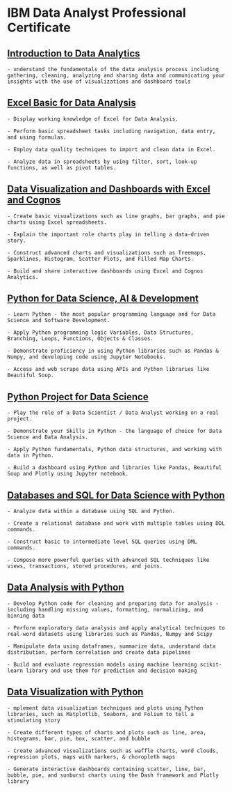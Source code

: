 # IBM Data Analyst Professional Certificate

## [Introduction to Data Analytics](https://github.com/shadowdk3/IBM-Data-Analyst-Professional-Certificate/tree/main/01-Introduction_to_Data_Analytics)

    - understand the fundamentals of the data analysis process including gathering, cleaning, analyzing and sharing data and communicating your insights with the use of visualizations and dashboard tools

## [Excel Basic for Data Analysis](https://github.com/shadowdk3/IBM-Data-Analyst-Professional-Certificate/tree/main//02-Excel_Basic_for_Data_Analysis)

    - Display working knowledge of Excel for Data Analysis.

    - Perform basic spreadsheet tasks including navigation, data entry, and using formulas.

    - Employ data quality techniques to import and clean data in Excel.

    - Analyze data in spreadsheets by using filter, sort, look-up functions, as well as pivot tables.

## [Data Visualization and Dashboards with Excel and Cognos](https://github.com/shadowdk3/IBM-Data-Analyst-Professional-Certificate/tree/main/03-Data_Visualization_and_Dashboards_with_Excel_and_Cognos)

    - Create basic visualizations such as line graphs, bar graphs, and pie charts using Excel spreadsheets.

    - Explain the important role charts play in telling a data-driven story. 

    - Construct advanced charts and visualizations such as Treemaps, Sparklines, Histogram, Scatter Plots, and Filled Map Charts.

    - Build and share interactive dashboards using Excel and Cognos Analytics.

## [Python for Data Science, AI & Development](https://github.com/shadowdk3/IBM-Data-Analyst-Professional-Certificate/tree/main/04-Python_for_Data_Science_AI_and_Development)

    - Learn Python - the most popular programming language and for Data Science and Software Development.

    - Apply Python programming logic Variables, Data Structures, Branching, Loops, Functions, Objects & Classes.

    - Demonstrate proficiency in using Python libraries such as Pandas & Numpy, and developing code using Jupyter Notebooks.

    - Access and web scrape data using APIs and Python libraries like Beautiful Soup. 

## [Python Project for Data Science](https://github.com/shadowdk3/IBM-Data-Analyst-Professional-Certificate/tree/main/05-Python_Project_for_Data_Science)

    - Play the role of a Data Scientist / Data Analyst working on a real project.

    - Demonstrate your Skills in Python - the language of choice for Data Science and Data Analysis. 

    - Apply Python fundamentals, Python data structures, and working with data in Python.

    - Build a dashboard using Python and libraries like Pandas, Beautiful Soup and Plotly using Jupyter notebook.

## [Databases and SQL for Data Science with Python](https://github.com/shadowdk3/IBM-Data-Analyst-Professional-Certificate/tree/main/06-Databases_and_SQL_for_Data_Science_with_Python)

    - Analyze data within a database using SQL and Python.

    - Create a relational database and work with multiple tables using DDL commands. 

    - Construct basic to intermediate level SQL queries using DML commands. 

    - Compose more powerful queries with advanced SQL techniques like views, transactions, stored procedures, and joins. 
    
## [Data Analysis with Python](https://github.com/shadowdk3/IBM-Data-Analyst-Professional-Certificate/tree/main/07-Data_Analysis_with_Python)

    - Develop Python code for cleaning and preparing data for analysis - including handling missing values, formatting, normalizing, and binning data

    - Perform exploratory data analysis and apply analytical techniques to real-word datasets using libraries such as Pandas, Numpy and Scipy

    - Manipulate data using dataframes, summarize data, understand data distribution, perform correlation and create data pipelines

    - Build and evaluate regression models using machine learning scikit-learn library and use them for prediction and decision making

## [Data Visualization with Python](https://github.com/shadowdk3/IBM-Data-Analyst-Professional-Certificate/tree/main/08-Data_Visualization_with_Python)

    - mplement data visualization techniques and plots using Python libraries, such as Matplotlib, Seaborn, and Folium to tell a stimulating story

    - Create different types of charts and plots such as line, area, histograms, bar, pie, box, scatter, and bubble

    - Create advanced visualizations such as waffle charts, word clouds, regression plots, maps with markers, & choropleth maps

    - Generate interactive dashboards containing scatter, line, bar, bubble, pie, and sunburst charts using the Dash framework and Plotly library
